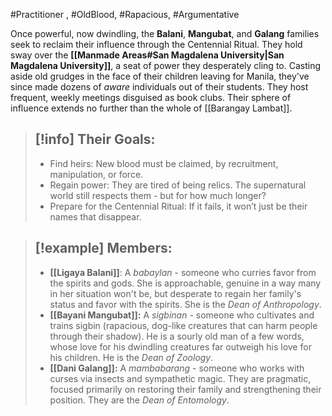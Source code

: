 #Practitioner , #OldBlood, #Rapacious, #Argumentative

Once powerful, now dwindling, the **Balani**, **Mangubat**, and **Galang** families seek to reclaim their influence through the Centennial Ritual. They hold sway over the **[[Manmade Areas#San Magdalena University|San Magdalena University]]**, a seat of power they desperately cling to. Casting aside old grudges in the face of their children leaving for Manila, they've since made dozens of *aware* individuals out of their students. They host frequent, weekly meetings disguised as book clubs. Their sphere of influence extends no further than the whole of [[Barangay Lambat]].

> [!info] **Their Goals:**
> ---
> - Find heirs: New blood must be claimed, by recruitment, manipulation, or force.
> - Regain power: They are tired of being relics. The supernatural world still respects them - but for how much longer?
> - Prepare for the Centennial Ritual: If it fails, it won’t just be their names that disappear.

> [!example] **Members:**
> ---
> - **[[Ligaya Balani]]**: A *babaylan* - someone who curries favor from the spirits and gods. She is approachable, genuine in a way many in her situation won't be, but desperate to regain her family's status and favor with the spirits. She is the *Dean of Anthropology*.
> - **[[Bayani Mangubat]]:** A *sigbinan* - someone who cultivates and trains sigbin (rapacious, dog-like creatures that can harm people through their shadow). He is a sourly old man of a few words, whose love for his dwindling creatures far outweigh his love for his children. He is the *Dean of Zoology*.
> - **[[Dani Galang]]:** A *mambabarang* - someone who works with curses via insects and sympathetic magic. They are pragmatic, focused primarily on restoring their family and strengthening their position. They are the *Dean of Entomology*.